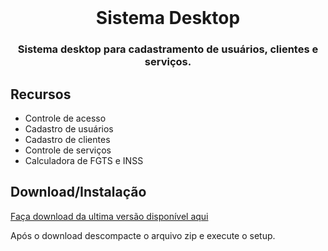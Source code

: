<div align="center">
    <br />
    <h1>Sistema Desktop</h1>
    <h3>Sistema desktop para cadastramento de usuários, clientes e serviços.</h3>
</div>


## Recursos

- Controle de acesso
- Cadastro de usuários
- Cadastro de clientes
- Controle de serviços
- Calculadora de FGTS e INSS

## Download/Instalação

[Faça download da ultima versão disponível aqui](https://github.com/LucasAVS242/SistemaDesktop/releases)

Após o download descompacte o arquivo zip e execute o setup.
